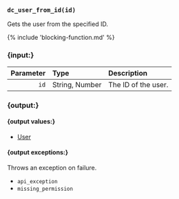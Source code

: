### `dc_user_from_id(id)`

Gets the user from the specified ID.

{% include 'blocking-function.md' %}


### {input:}

| Parameter | Type           | Description         |
|----------:|:---------------|:--------------------|
|      `id` | String, Number | The ID of the user. |


### {output:}

#### {output values:}

* [User](/values/user.md)

#### {output exceptions:}

Throws an exception on failure.
* `api_exception`
* `missing_permission`